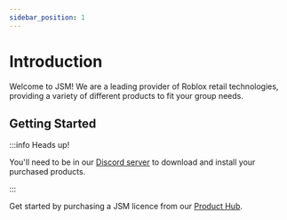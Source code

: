 ```yaml
---
sidebar_position: 1
---
```


# Introduction
Welcome to JSM! We are a leading provider of Roblox retail technologies, providing a variety of different products to fit your group needs.

## Getting Started

:::info Heads up!

You'll need to be in our [Discord server](https://discord.gg/QVaxp9t) to download and install your purchased products.

:::

Get started by purchasing a JSM licence from our [Product Hub](https://www.roblox.com/games/13188104119/JSM-Product-Hub).
